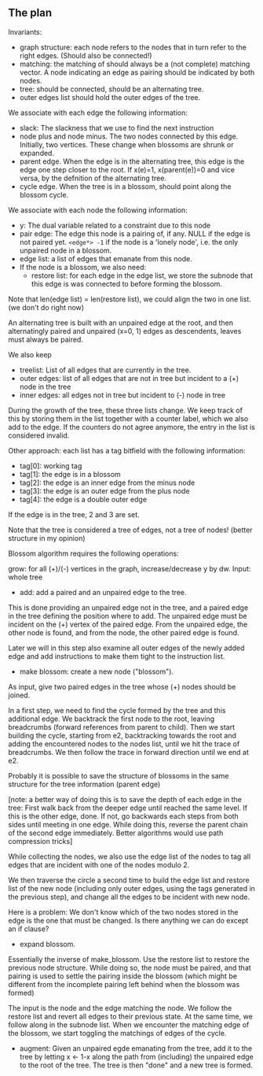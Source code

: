 The plan
--------



Invariants: 
  - graph structure: each node refers to the nodes that in turn refer to the right edges. (Should also be connected!)
  - matching: the matching of should always be a (not complete) matching vector. A node indicating an edge as pairing should be indicated by both nodes.
  - tree: should be connected, should be an alternating tree.
  - outer edges list should hold the outer edges of the tree.


We associate with each edge the following information:
  - slack: The slackness that we use to find the next instruction
  - node plus and node minus. The two nodes connected by this edge. Initially, two vertices. These change when blossoms are shrunk or expanded.
  - parent edge. When the edge is in the alternating tree, this edge is the edge one step closer to the root. 
    If x(e)=1, x(parent(e))=0 and vice versa, by the defnition of the alternating tree.
  - cycle edge. When the tree is in a blossom, should point along the blossom cycle. 


We associate with each node the following information:
  - y: The dual variable related to a constraint due to this node
  - pair edge: The edge this node is a pairing of, if any. NULL if the edge is not paired yet. `<edge*> -1` if the node is a 'lonely node', i.e. the only unpaired 
node in a blossom.
  - edge list: a list of edges that emanate from this node.
  - If the node is a blossom, we also need:
    - restore list: for each edge in the edge list, we store the subnode that this edge is was connected to before forming the blossom. 
  
  
Note that len(edge list) = len(restore list), we could align the two in one list. (we don't do right now)

An alternating tree is built with an unpaired edge at the root, and then alternatingly paired and unpaired (x=0, 1) edges as descendents, leaves must always be paired. 

We also keep
  - treelist: List of all edges that are currently in the tree.
  - outer edges: list of all edges that are not in tree but incident to a (+) node in the tree
  - inner edges: all edges not in tree but incident to (-) node in tree


During the growth of the tree, these three lists change. We keep track of this by storing them in the list together with a counter label, which we also
add to the edge. If the counters do not agree anymore, the entry in the list is considered invalid.


Other approach: each list has a tag bitfield with the following information:
  - tag[0]: working tag
  - tag[1]: the edge is in a blossom
  - tag[2]: the edge is an inner edge from the minus node
  - tag[3]: the edge is an outer edge from the plus node
  - tag[4]: the edge is a double outer edge

If the edge is in the tree, 2 and 3 are set.

Note that the tree is considered a tree of edges, not a tree of nodes! (better structure in my opinion)

Blossom algorithm requires the following operations:

grow: for all (+)/(-) vertices in the graph, increase/decrease y by dw. Input: whole tree

- add: add a paired and an unpaired edge to the tree. 

This is done providing an unpaired edge not in the tree, and a paired edge in the tree defining the position where to add. 
The unpaired edge must be incident on the (+) vertex of the paired edge.
From the unpaired edge, the other node is found, and from the node, the other paired edge is found.

Later we will in this step also examine all outer edges of the newly added edge and add instructions to make them tight to the 
instruction list.

- make blossom: create a new node ("blossom"). 

As input, give two paired edges in the tree whose (+) nodes should be joined.

In a first step, we need to find the cycle formed by the tree and this additional edge.
We backtrack the first node to the root, leaving breadcrumbs (forward references from parent to child).
Then we start building the cycle, starting from e2, backtracking towards the root and adding 
the encountered nodes to the nodes list, until we hit the trace of breadcrumbs. We
then follow the trace in forward direction until we end at e2.  

Probably it is possible to save the structure of blossoms in the same structure for the tree information (parent edge)

[note: a better way of doing this is to save the depth of each edge in the tree:
First walk back from the deeper edge until reached the same level. If this is the other edge, done.
If not, go backwards each steps from both sides until meeting in one edge. While doing this, reverse the 
parent chain of the second edge immediately. Better algorithms would use path compression tricks]

While collecting the nodes, we also use the edge list of the nodes to tag all 
edges that are incident with one of the nodes modulo 2.

We then traverse the circle a second time to build the edge list and restore list of the new node 
(including only outer edges, using the tags generated in the previous step), and change all the edges
to be incident with new node.

Here is a problem: We don't know which of the two nodes stored in the edge is the one that must be changed. Is there anything we can do except an if clause?

- expand blossom. 

Essentially the inverse of make_blossom. Use the restore list to restore the previous node structure. While doing so, the node must be paired, and 
that pairing is used to settle the pairing inside the blossom (which might be different from the incomplete pairing left behind when the blossom was formed)

The input is the node and the edge matching the node. We follow the restore list and revert all edges to their previous state. At the same time,
we follow along in the subnode list. When we encounter the matching edge of the blossom, we start toggling the matchings of
edges of the cycle.

- augment: Given an unpaired egde emanating from the tree, add it to the tree by letting x <- 1-x along the path from (including) the unpaired edge to the root of the tree. 
The tree is then "done" and a new tree is formed.

